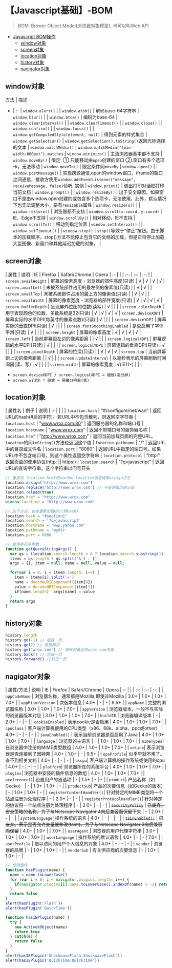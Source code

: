 # 【Javascript基础】-BOM

> BOM: Brower Object Model(浏览器对象模型), 也可以叫Web API

- [Javascript BOM操作](#Javascript基础)
  - [window对象](#window对象)
  - [screen对象](#screen对象)
  - [location对象](#location对象)
  - [history对象](#history对象)
  - [nagigator对象](#nagigator对象)

## window对象

方法 | 描述
- | :- |
`window.alert()` |  |
`window.atob()` | 解码base-64字符串 |
`window.blur()` |  |
`window.btoa()` | 编码为base-64 |
`window.clearInterval()` |  |
`window.clearTimeout()` | |
`window.close()` | |
`window.confirm()` | |
`window.focus()` | |
`window.getComputedStyle(element, null)` | 得到元素的样式集合 |
`window.getSelection()` | `window.getSelection().toString()`返回光标选择的文本 |
`window.matchMedia()` | `window.matchMedia("(min-width:800px)").matches` |
`window.minimize()` | 主流浏览器基本都不支持 |
`window.moveBy()` | 限定: ①.只能移动由`open`创建的窗口 ②.窗口有多个选项卡，无法移动 |
`window.moveTo()` | 限定条件同`moveBy` |
`window.open()` | |
`window.postMessage()` | 实现跨源通信,open的window窗口，iframe的窗口之间通信，接收方使用`window.addEventListener("message", receiveMessage, false)`侦听, [实例](https://juejin.im/post/5e146bae6fb9a048401d077d) |
`window.print()` | 调出打印对话框打印当前文档 |
`window.prompt()` | |
`window.resizeBy()` | 出于安全原因，如果窗口不是由window.open创建的或包含多个选项卡，无法使用。此外，默认情况下也无法调整大小，要有`resizable`属性 |
`window.resizeTo()` | |
`window.restore()` | 浏览器都不支持 |
`window.scroll(x-coord，y-coord)` | IE、Edge不支持 |
`window.scrollBy()` | 相对移动，IE不支持 |
`window.scrollTo()` | 移动到指定位置 |
`window.setInterval()` | |
`window.setTimeout()` | |
`window.stop()` | `stop()`等效于“停止”按钮。由于脚本的加载顺序，stop()方法不能停止包含它的文档的加载，但是它将停止加载大型图像、新窗口和其他延迟加载的对象。 |

## screen对象

| 属性 | 说明 | IE | Firefox | Safari/Chrome | Opera
| :- | | | :-: | :-: | :-: |
| `screen.availHeight` | 屏幕的像素高度 - 浏览器的部件高度(只读) | √ | √ | √ | √
| `screen.availLeft` | 未被系统部件占用的最左侧的像素值(只读) |  | √ | √ |
| `screen.availTop` | 未被系统部件占用的最上方的像素值(只读) |  | √ | √ |
| `screen.availWidth` | 屏幕的像素宽度 - 浏览器的部件宽度(只读) | √ | √ | √ | √
| `screen.bufferDepth` | 呈现屏外位图的位数(读写) | √ | | |
| `screen.colorDepth` | 用于表现颜色的位数，多数系统是32(只读) | √ | √ | √ | √
| `screen.deviceXDPI` | 屏幕实际的水平DPI(每英寸的像素点数)(只读) | √ | | |
| `screen.deviceYDPI` | 屏幕实际的垂直DPI(只读) | √ | | |
| `screen.fontSmoothingEnabled` | 是否启用了字体平滑(只读) | √ | | |
| `screen.height` | 屏幕的像素高度 | √ | √ | √ | √
| `screen.left` | 当前屏幕距左边的像素距离 | | √ | |
| `screen.logicalXDPI` | 屏幕逻辑的水平DPI(只读) | √ | | |
| `screen.logicalYDPI` | 屏幕逻辑的垂直DPI(只读) | √ | | |
| `screen.pixelDepth` | 屏幕的位深(只读) | | √ | √ | √
| `screen.top` | 当前屏幕距上边的像素距离 | | √ | |
| `screen.updateInterval` | 以毫秒表示的屏幕刷新时间间隔(读、写) | √ | | |
| `screen.width` | 屏幕的像素宽度 | √(IE11×) | | |

- `screen.deviceXDPI / screen.logicalXDPI = 缩放(高分屏)`
- `screen.width * 缩放 = 屏幕分辨率(宽)`

## location对象

| 属性名 | 例子 | 说明
| :- | | |
| `location.hash` | "#/configure/net/wan" | 返回URL的hash(#后的字符)，若URL中不包含散列，则返回空字符串
| `location.host` | "www.wrox.com:80" | 返回服务器的名称和端口号
| `location.hostname` | "www.wrox.com" | 返回不带端口号的服务器名称
| `location.href` | "http://www.wrox.com" | 返回当前加载页面的完整URL。`location`的同`toString()`方法也返回这个值
| `location.pathname` | "/" | 返回URL中的目录或文件名
| `location.port` | "8080" | 返回URL中指定的端口号。如果URL中不包含端口号，则这个属性返回空字符串
| `location.protocol` | "http:" | 返回页面的使用协议(http: || https:)
| `location.search` | "?q=javascript" | 返回URL的查询字符串。这个字符串以问号开头

```js
// 重定向 location.href和window.location也是调用assign方法
location.assign("http://www.wrox.com")
location.replace("http://www.wrox.com") // 不会保留历史记录
locaiton.reload(true)
location.href = "http://www.wrox.com"
window.location = "http://www.wrox.com"

// 以下方式，也会重新加载URL(除hash)
location.hash = "#section1"
location.search = '?q=javascript'
location.hostname = 'www.yahoo.com'
location.pathname = 'mydir'
location.port = 8080

// 查询字符串参数
function getQueryStringArgs() {
  var qs = (location.search.length > 0 ? location.search.substring(1) : ""),
  items = qs.length ? qs.split('&') : [],
  args = {}, item = null, name = null, value = null;

  for(var i = 0; i < items.length; i++) {
    item = items[i].split('=')
    name = decodeURIComponent(item[0])
    value = decodeURIComponent(item[1])
    if(name.length)  args[name] = value
  }
  return args
}
```

## history对象

```js
history.length
history.go(-1) // 后退一页
history.go(2) // 前进两页
history.go("wrox.com") // 跳转到最近的wrox.com页面
history.back() // 后退一页
history.forward() //前进一页
```
## nagigator对象

| 属性/方法 | 说明 | IE | Firefox | Safari/Chrome | Opera
| :- | | | :-: | :-: | :-: |
| `appCodeName` | 浏览器名称，通常都是Mozilla,即使非Mozilla | 3.0+ | 1.0+ | 1.0+ | 7.0+ |
| `appMinorVersion` | 次版本信息 | 4.0+ | - | - | 9.5+ |
| `appName` | 完整的浏览器名称 | 3.0+ | 1.0+ | 1.0+ | 7.0+ |
| `appVersion` | 浏览器版本，一般不与实际的浏览器版本对应 | 3.0+ | 1.0+ | 1.0+ | 7.0+ |
| `buildID` | 浏览器编译版本 | - | 2.0+ | - | - |
| `cookieEnabled` | 表示cookie是否启用 | 4.0+ | 1.0+ | 1.0+ | 7.0+ |
| `cpuClass` | 客户端计算机使用的CPU类型（x86、68k、alpha、ppc或other） | 4.0+ | - | - | - |
| `javaEnabled()` | 表示当前浏览器是否启用了Java | 4.0+ | 1.0+ | 1.0+ | 7.0+ |
| `language` | 浏览器的主语言 | - | 1.0+ | 1.0+ | 7.0+ |
| `mimeTypes`| 在浏览器中注册的MIME类型数组 | 4.0+ | 1.0+ | 1.0+ | 7.0+ |
| `online`| 表示浏览器是否连接到了因特网 | 4.0+ | 1.0+ | - | 9.5+ |
| `opsProfile`| 似乎早就不用了。查不到相关文档 | 4.0+ | - | - | - |
| `oscpu`| 客户端计算机的操作系统或使用的cpu | 4.0+ | - | - | - |
| `platform`| 浏览器所在的系统平台 | 4.0+ | 1.0+ | 1.0+ | 7.0+ |
| `plugins`| 浏览器中安装的插件信息的数组 | 4.0+ | 1.0+ | 1.0+ | 7.0+ |
| `preference()`| 设置用户的首选项 | - | 1.5+ | - | - |
| `product`| 产品名称（如Gecko） | - | 1.0+ | 1.0+ | - |
| `productSub`| 产品的次要信息（如Gecko的版本） | - | 1.0+ | 1.0+ | - |
| `registerContentHandler()`| 针对特定的MIME类型将一个站点注册为处理程序 | - | 2.0+ | - | - |
| `registerProtocolHandler()`| 针对特定的协议将一个站点注册为处理程序 | - | 2.0+ | - | - |
| ~~`securityPolicy`~~ | ~~已废弃。安全策略的名称。为了与Netscape Navigator 4向后兼容而保留下来~~ | - | 2.0+ | - | - |
| `systemLanguage`| 操作系统的语言 | 4.0+ | - | - | - |
| ~~`tainEnabled()`~~ | ~~已废弃。表示是否允许变量被修改(taint)。为了与Netscape Navigator 3向后兼容而保留~~ | 4.0+ | 1.0+ | | 7.0+ |
| `userAgent` | 浏览器的用户代理字符串 | 3.0+ | 1.0+ | 1.0+ | 7.0+ |
| `userLanguage` | 操作系统的默认语言 | 4.0+ | - | - | 7.0+ |
| `userProfile` | 借以访问的用户个人信息的对象 | 4.0+ | - | - | - |
| `vendor` | 浏览器的品牌 | - | 1.0+ | 1.0+ | - |
| `vendorSub` | 有关供应商的次要信息 | - | 1.0+ | 1.0+ | - |

```js
// 检测插件
function hasPlugin(name) {
  name = name.toLowerCase()
  for (var i = 0; i < navigator.plugins.length; i++) {
    if(navigator.plugins[i].name.toLowerCase().indexOf(name) > -1) return true
  }
  return false
}
alert(hasPlugin('Flash'))
alert(hasPlugin('QuickTime'))

function hasIEPlugin(name) {
  try {
    new ActiveXObject(name)
    return true
  } catch(e) {
    return false
  }
}
alert(hasIEPlugin('ShockwaveFlash.ShockwaveFlash'))
alert(hasIEPlugin('QuickTime.QuickTime'))
```
